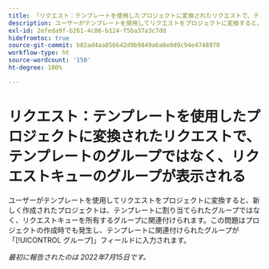 ```yaml
---
title: 「リクエスト：テンプレートを使用したプロジェクトに変換されたリクエストで、テンプレートのグループではなく、リクエストキューのグループが表示される」
description: ユーザーがテンプレートを使用してリクエストをプロジェクトに変換すると、新しく作成されたプロジェクトは、テンプレートに割り当てられたグループではなく、リクエストキューを所有するグループに関連付けられます。この問題はプロジェクトの作成時でも発生し、テンプレートに関連付けられたグループが「[!UICONTROL グループ]」フィールドに入力されます。
exl-id: 2efeda9f-b261-4c86-b124-f5ba37a3c7dd
hidefromtoc: true
source-git-commit: b02ad4aa856642d9b9849a6a8e0d9c94e4748970
workflow-type: ht
source-wordcount: '150'
ht-degree: 100%

---
```


# リクエスト：テンプレートを使用したプロジェクトに変換されたリクエストで、テンプレートのグループではなく、リクエストキューのグループが表示される

ユーザーがテンプレートを使用してリクエストをプロジェクトに変換すると、新しく作成されたプロジェクトは、テンプレートに割り当てられたグループではなく、リクエストキューを所有するグループに関連付けられます。この問題はプロジェクトの作成時でも発生し、テンプレートに関連付けられたグループが「[!UICONTROL グループ]」フィールドに入力されます。

_最初に報告されたのは 2022年7月15日です。_
